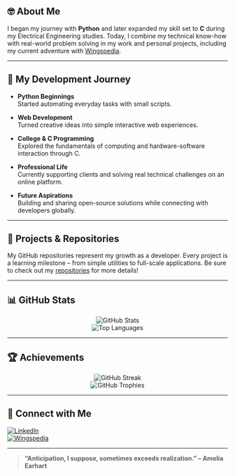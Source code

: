 ## 🤓 About Me

I began my journey with **Python** and later expanded my skill set to **C** during my Electrical Engineering studies. Today, I combine my technical know-how with real-world problem solving in my work and personal projects, including my current adventure with [Wingspedia](https://wingspedia.com).

---

## 🚀 My Development Journey

- **Python Beginnings**  
  Started automating everyday tasks with small scripts.

- **Web Development**  
  Turned creative ideas into simple interactive web experiences.

- **College & C Programming**  
  Explored the fundamentals of computing and hardware-software interaction through C.

- **Professional Life**  
  Currently supporting clients and solving real technical challenges on an online platform.

- **Future Aspirations**  
  Building and sharing open-source solutions while connecting with developers globally.

---

## 🔧 Projects & Repositories

My GitHub repositories represent my growth as a developer. Every project is a learning milestone – from simple utilities to full-scale applications. Be sure to check out my [repositories](https://github.com/f05135?tab=repositories) for more details!

---

## 📊 GitHub Stats

<div align="center">
  <img src="https://github-readme-stats.vercel.app/api?username=f05135&show_icons=true&theme=radical" alt="GitHub Stats" />
  <br>
  <img src="https://github-readme-stats.vercel.app/api/top-langs/?username=f05135&layout=compact&theme=radical&langs_count=5" alt="Top Languages" />
</div>

---

## 🏆 Achievements

<div align="center">
  <img src="https://streak-stats.demolab.com/?user=f05135&theme=radical" alt="GitHub Streak" />
  <br>
  <img src="https://github-profile-trophy.vercel.app/?username=f05135&theme=radical" alt="GitHub Trophies" />
</div>

---

## 🤝 Connect with Me

[![LinkedIn](https://img.shields.io/badge/LinkedIn-0077B5?style=for-the-badge&logo=linkedin&logoColor=white)](https://www.linkedin.com/in/f05135/)  
[![Wingspedia](https://img.shields.io/badge/Wingspedia-FF5722?style=for-the-badge&logo=react&logoColor=white)](https://wingspedia.com)

---

> **“Anticipation, I suppose, sometimes exceeds realization.” – Amelia Earhart**
